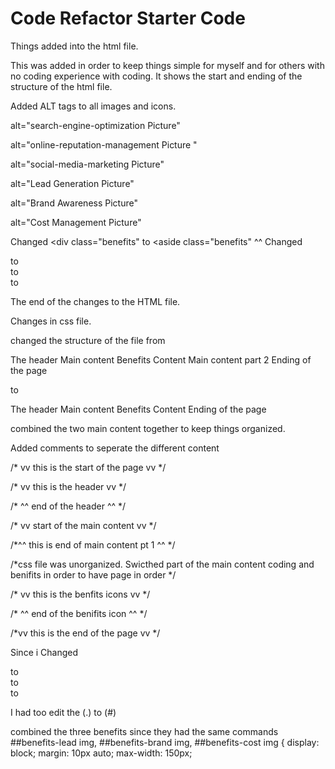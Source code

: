 # Code Refactor Starter Code

Things added into the html file. 
<!--vv this is the header of the page vv-->

<!-- ^^ this is the end of the header ^^-->

 <!-- vv this is where the Main content starts.vv-->

 <!-- ^^ this is where the main content ends ^^-->

 <!-- vv this is the information of the content including lead generation, brand awareness, and cost management vv-->

  <!--this is the end of the benifits coding-->

<!-- vv this is content for the bottom of the page. page foooter vv -->

<!-- end of the html webpage-->


This was added in order to keep things simple for myself and for others with no coding experience with coding. It shows the start and ending of the structure of the html file. 

Added ALT tags to all images and icons. 

alt="search-engine-optimization Picture"

alt="online-reputation-management Picture "

alt="social-media-marketing Picture"

alt="Lead Generation Picture"

alt="Brand Awareness Picture"

alt="Cost Management Picture"

Changed <div class="benefits" to  <aside class="benefits"
^^ 
Changed 
<div class="benefits-lead"> to <div id="benefits-lead">

<div class="benefits-brand"> to <div id="benefits-brand">

<div class="benefits-cost"> to <div id="benefits-cost">

The end of the changes to the HTML file.


Changes in css file. 

changed the structure of the file from 

The header
Main content
Benefits Content 
Main content part 2
Ending of the page
 
 to 

 The header
Main content
Benefits Content 
Ending of the page

combined the two main content together to keep things organized. 

Added comments to seperate the different content

/* vv this is the start of the page vv */

/* vv this is the header vv */

/* ^^ end of the header ^^ */

/* vv start of the main content  vv */

/*^^ this is end of main content pt 1 ^^ */

/*css file was unorganized. Swicthed part of the main content coding and benifits in order to have page in order */

/* vv this is the benfits icons vv */

/* ^^ end of the benifits icon ^^ */

/*vv this is the end of the page vv */
 
 Since i Changed 
<div class="benefits-lead"> to <div id="benefits-lead">

<div class="benefits-brand"> to <div id="benefits-brand">

<div class="benefits-cost"> to <div id="benefits-cost">

 I had too edit the (.) to (#)

combined the three benefits since they had the same commands
##benefits-lead img,
##benefits-brand img,
##benefits-cost img {
    display: block;
    margin: 10px auto;
    max-width: 150px;
